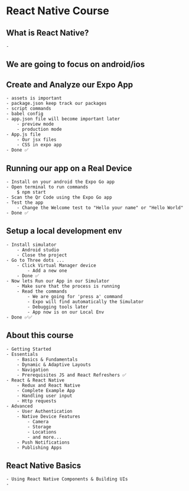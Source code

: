 # React Native Course
## What is React Native?
    - 

## We are going to focus on android/ios

## Create and Analyze our Expo App
    - assets is important
    - package.json keep track our packages
    - script commands
    - babel config
    - app.json file will become important later
        - preview mode
        - production mode
    - App.js file
        - Our jsx files
        - CSS in expo app
    - Done ✅

## Running our app on a Real Device
    - Install on your android the Expo Go app
    - Open terminal to run commands
        $ npm start
    - Scan the Qr Code using the Expo Go app
    - Test the app
        - Change the Welcome test to "Hello your name" or "Hello World"
    - Done ✅

## Setup a local development env
    - Install simulator
        - Android studio
        - Close the project
    - Go to Three dots ...
        - Click Virtual Manager device
            - Add a new one
        - Done ✅
    - Now lets Run our App in our Simulator
        - Make sure that the process is running
        - Read the commands
            - We are going for 'press a' command
            - Expo will find automatically the Simulator
            - Debugging tools later
            - App now is on our Local Env
    - Done ✅✅

## About this course
    - Getting Started
    - Essentials
        - Basics & Fundamentals
        - Dynamic & Adaptive Layouts
        - Navigation
        - Prerequisites JS and React Refreshers ✅
    - React & React Native
        - Redux and React Native
        - Complete Example App
        - Handling user input
        - Http requests
    - Advanced 
        - User Authentication
        - Native Device Features
            - Camera
            - Storage
            - Locations
            - and more...
        - Push Notifications
        - Publishing Apps

## React Native Basics
    - Using React Native Components & Building UIs
    - 
